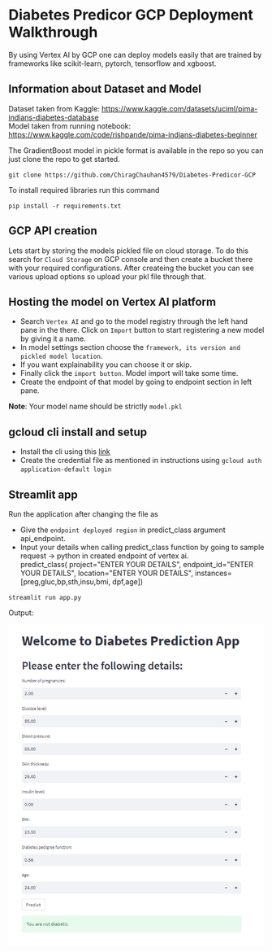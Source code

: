 # Diabetes Predicor GCP Deployment Walkthrough

By using Vertex AI by GCP one can deploy models easily that are trained by frameworks like scikit-learn, pytorch, tensorflow and xgboost.

## Information about Dataset and Model
Dataset taken from Kaggle: https://www.kaggle.com/datasets/uciml/pima-indians-diabetes-database<br>
Model taken from running notebook: https://www.kaggle.com/code/rishpande/pima-indians-diabetes-beginner

The GradientBoost model in pickle format is available in the repo so you can just clone the repo to get started.

```
git clone https://github.com/ChiragChauhan4579/Diabetes-Predicor-GCP
```

To install required libraries run this command

```
pip install -r requirements.txt
```

## GCP API creation

Lets start by storing the models pickled file on cloud storage. To do this search for `Cloud Storage` on GCP console and then create a bucket there with your required configurations. After createing the bucket you can see various upload options so upload your pkl file through that.

## Hosting the model on Vertex AI platform

* Search `Vertex AI` and go to the model registry through the left hand pane in the there. Click on `Import` button to start registering a new model by giving it a name.
* In model settings section choose the `framework, its version and pickled model location`.
* If you want explainability you can choose it or skip.
* Finally click the `import button`. Model import will take some time.
* Create the endpoint of that model by going to endpoint section in left pane.

**Note**: Your model name should be strictly `model.pkl`

## gcloud cli install and setup

* Install the cli using this [link](https://cloud.google.com/docs/authentication/provide-credentials-adc#how-to)
* Create the credential file as mentioned in instructions using `gcloud auth application-default login`

## Streamlit app

Run the application after changing the file as

* Give the `endpoint deployed region` in predict_class argument api_endpoint.
* Input your details when calling predict_class function by going to sample request -> python in created endpoint of vertex ai.<br>
  predict_class(
    project="ENTER YOUR DETAILS",
    endpoint_id="ENTER YOUR DETAILS",
    location="ENTER YOUR DETAILS",
    instances=[preg,gluc,bp,sth,insu,bmi, dpf,age])

```
streamlit run app.py
```

Output:

![output](https://github.com/ChiragChauhan4579/Diabetes-Predicor-GCP/blob/main/output.PNG)

